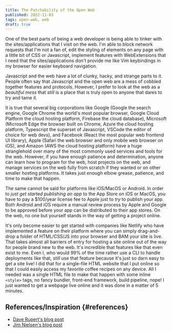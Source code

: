 ```yaml
---
title: The Patchability of the Open Web
published: 2022-11-03
tags: open-web, web
draft: true
---
```

One of the best parts of being a web developer is being able to tinker with the sites/applications that I visit on the web. I'm able to block network requests that I'm not a fan of, edit the styling of elements on any page with a little bit of CSS or Javascript, implement features with WebExtensions that I need that the sites/applications don't provide me like Vim keybindings in my browser for easier keyboard navigation. 

Javascript and the web have a lot of clunky, hacky, and strange parts to it. People often say that Javascript and the open web are a mess of cobbled together features and protocols. However, I prefer to look at the web as a *beautiful mess* that *still* is a place that is truly open to anyone that dares to try and tame it.

It is true that several big corporations like Google (Google the search engine, Google Chrome the world's most popular browser, Google Cloud Platform the cloud hosting platform, Firebase the cloud database), Microsoft (Microsoft Edge the browser built on Chrome, Azure the cloud hosting platform, Typescript the superset of Javascript, VSCode the editor of choice for web devs), and Facebook (React the most popular web frontend UI library), Apple (Safari the web browser and only mobile web browser on iOS), and Amazon (AWS the cloud hosting platform) have a huge stranglehold over many of the most commonly used services and tools for the web. However, if you have enough patience and determination, anyone can learn how to program for the web, host projects on the web, and manage services on the web fully from scratch if they wanted or on other smaller hosting platforms. It takes just enough elbow grease, patience, and time to make that happen.

The same cannot be said for platforms like iOS/MacOS or Android. In order to *just get started publishing an app* to the App Store on iOS or MacOS, you have to pay a $100/year license fee to Apple just to *try* to publish your app. Both Android and iOS require a manual review process by Apple and Google to be approved before your app can be distributed to their app stores. On the web, no one but yourself stands in the way of getting a project online.

It's only become easier to get started with companies like Netlify who have implemented a feature on their platform where you can simply drag-and-drop a folder of HTML/CSS/JS into your browser and BAM your site is live. That takes almost all barriers of entry for hosting a site online out of the way for people brand new to the web. It's incredible that features like that even exist to me. Even I, who would 99% of the time rather use a CLI to handle deployments like that, *still* use that feature because it's just so darn easy to get a site live! I did that for a single-file HTML website that I put online so that I could easily access my favorite coffee recipes on any device. All I needed was a single HTML file to make that happen with some inline `<style>` tags, no fancy bundler, front-end framework, build pipeline, nope! I just wanted to get a webpage live online and it was done in a matter of 5 minutes.

## References/Inspiration {#references}
- [Dave Rupert's blog post](https://daverupert.com/2022/09/patchability-of-the-open-web/)
- [Jim Nielsen's blog post](https://blog.jim-nielsen.com/2022/patching-open-web/)
